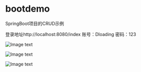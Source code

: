 # bootdemo
SpringBoot项目的CRUD示例

登录地址http://localhost:8080/index
账号：Dloading   密码：123

![Image text](https://github.com/xujinfeng0309/bootdemo/blob/master/src/main/resources/static/image/1.jpg)

![Image text](https://github.com/xujinfeng0309/bootdemo/blob/master/src/main/resources/static/image/2.png)

![Image text](https://github.com/xujinfeng0309/bootdemo/blob/master/src/main/resources/static/image/3.png)
